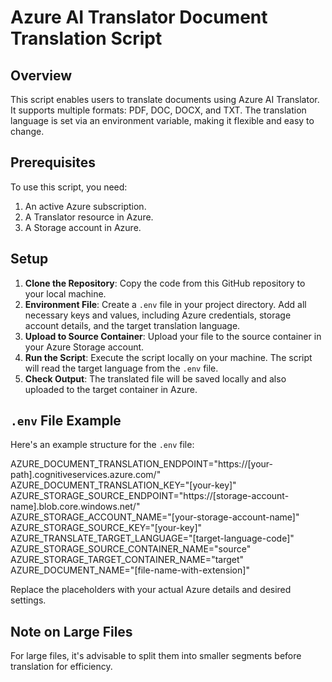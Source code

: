 # Azure AI Translator Document Translation Script

## Overview
This script enables users to translate documents using Azure AI Translator. It supports multiple formats: PDF, DOC, DOCX, and TXT. The translation language is set via an environment variable, making it flexible and easy to change.

## Prerequisites
To use this script, you need:
1. An active Azure subscription.
2. A Translator resource in Azure.
3. A Storage account in Azure.

## Setup
1. **Clone the Repository**: Copy the code from this GitHub repository to your local machine.
2. **Environment File**: Create a `.env` file in your project directory. Add all necessary keys and values, including Azure credentials, storage account details, and the target translation language.
3. **Upload to Source Container**: Upload your file to the source container in your Azure Storage account.
4. **Run the Script**: Execute the script locally on your machine. The script will read the target language from the `.env` file.
5. **Check Output**: The translated file will be saved locally and also uploaded to the target container in Azure.

## `.env` File Example
Here's an example structure for the `.env` file:

AZURE_DOCUMENT_TRANSLATION_ENDPOINT="https://[your-path].cognitiveservices.azure.com/"  
AZURE_DOCUMENT_TRANSLATION_KEY="[your-key]"  
AZURE_STORAGE_SOURCE_ENDPOINT="https://[storage-account-name].blob.core.windows.net/"  
AZURE_STORAGE_ACCOUNT_NAME="[your-storage-account-name]"  
AZURE_STORAGE_SOURCE_KEY="[your-key]"  
AZURE_TRANSLATE_TARGET_LANGUAGE="[target-language-code]"  
AZURE_STORAGE_SOURCE_CONTAINER_NAME="source"  
AZURE_STORAGE_TARGET_CONTAINER_NAME="target"  
AZURE_DOCUMENT_NAME="[file-name-with-extension]"



Replace the placeholders with your actual Azure details and desired settings.

## Note on Large Files
For large files, it's advisable to split them into smaller segments before translation for efficiency.
